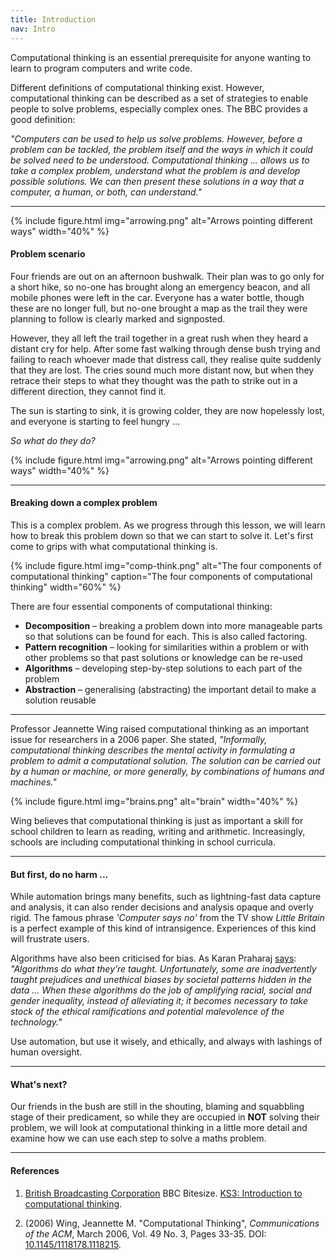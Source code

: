 ```yaml
---
title: Introduction
nav: Intro
---
```


Computational thinking is an essential prerequisite for anyone wanting to learn to program computers and write code.

Different definitions of computational thinking exist. However, computational thinking can be described as a set of strategies to enable people to solve problems, especially complex ones. The BBC provides a good definition:

*"Computers can be used to help us solve problems. However, before a problem can be tackled, the problem itself and the ways in which it could be solved need to be understood. Computational thinking ... allows us to take a complex problem, understand what the problem is and develop possible solutions. We can then present these solutions in a way that a computer, a human, or both, can understand."*

---------

{% include figure.html img="arrowing.png" alt="Arrows pointing different ways" width="40%" %}

#### Problem scenario

Four friends are out on an afternoon bushwalk. Their plan was to go only for a short hike, so no-one has brought along an emergency beacon, and all mobile phones were left in the car. Everyone has a water bottle, though these are no longer full, but no-one brought a map as the trail they were planning to follow is clearly marked and signposted. 

However, they all left the trail together in a great rush when they heard a distant cry for help. After some fast walking through dense bush trying and failing to reach whoever made that distress call, they realise quite suddenly that they are lost. The cries sound much more distant now, but when they retrace their steps to what they thought was the path to strike out in a different direction, they cannot find it. 

The sun is starting to sink, it is growing colder, they are now hopelessly lost, and everyone is starting to feel hungry ... 

*So what do they do?*

{% include figure.html img="arrowing.png" alt="Arrows pointing different ways" width="40%" %}

---------

#### Breaking down a complex problem

This is a complex problem. As we progress through this lesson, we will learn how to break this problem down so that we can start to solve it. Let's first come to grips with what computational thinking is. 

{% include figure.html img="comp-think.png" alt="The four components of computational thinking" caption="The four components of computational thinking" width="60%" %}

There are four essential components of computational thinking:

- **Decomposition** – breaking a problem down into more manageable parts so that solutions can be found for each. This is also called factoring.
- **Pattern recognition** – looking for similarities within a problem or with other problems so that past solutions or knowledge can be re-used 
- **Algorithms** – developing step-by-step solutions to each part of the problem
- **Abstraction** – generalising (abstracting) the important detail to make a solution reusable

-------

Professor Jeannette Wing raised computational thinking as an important issue for researchers in a 2006 paper. She stated, *"Informally, computational thinking describes the mental activity in formulating a problem to admit a computational solution. The solution can be carried out by a human or machine, or more generally, by combinations of humans and machines."* 

{% include figure.html img="brains.png" alt="brain" width="40%" %}

Wing believes that computational thinking is just as important a skill for school children to learn as reading, writing and arithmetic. Increasingly, schools are including computational thinking in school curricula.

-------------

#### But first, do no harm ...

While automation brings many benefits, such as lightning-fast data capture and analysis, it can also render decisions and analysis opaque and overly rigid. The famous phrase *'Computer says no'* from the TV show *Little Britain* is a perfect example of this kind of intransigence. Experiences of this kind will frustrate users.

Algorithms have also been criticised for bias. As Karan Praharaj [says](https://towardsdatascience.com/how-are-algorithms-biased-8449406aaa83): *"Algorithms do what they’re taught. Unfortunately, some are inadvertently taught prejudices and unethical biases by societal patterns hidden in the data ... When these algorithms do the job of amplifying racial, social and gender inequality, instead of alleviating it; it becomes necessary to take stock of the ethical ramifications and potential malevolence of the technology."* 

Use automation, but use it wisely, and ethically, and always with lashings of human oversight. 

---------

#### What's next?

Our friends in the bush are still in the shouting, blaming and squabbling stage of their predicament, so while they are occupied in **NOT** solving their problem, we will look at computational thinking in a little more detail and examine how we can use each step to solve a maths problem.

-------------

#### References

1.  [British Broadcasting Corporation](https://www.bbc.com/) BBC Bitesize. [KS3: Introduction to computational thinking](https://www.bbc.com/bitesize/guides/zp92mp3/revision/1).

2. (2006) Wing, Jeannette M. "Computational Thinking", *Communications of the ACM*, March 2006, Vol. 49 No. 3, Pages 33-35. DOI: [10.1145/1118178.1118215](https://dx.doi.org/10.1145/1118178.1118215).
